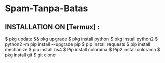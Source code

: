 # Spam-Tanpa-Batas                            


## INSTALLATION ON [Termux] :

$ pkg update && pkg upgrade
$ pkg install python
$ pkg install python2
$ python2 -m pip install --upgrade pip
$ pip install requests
$ pip install mechanize 
$ pip install bs4
$ Pip install colorama
$ Pip2 install colorama
$ pkg install git
$ git clone 
